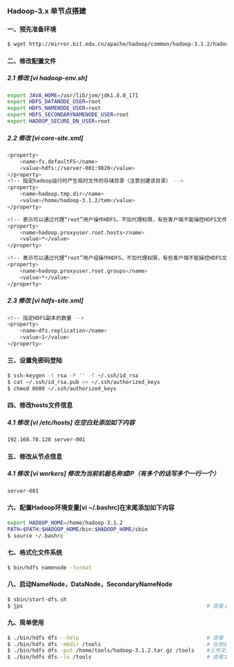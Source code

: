 ### Hadoop-3.x 单节点搭建
#### 一、预先准备环境
```bash
$ wget http://mirror.bit.edu.cn/apache/hadoop/common/hadoop-3.1.2/hadoop-3.1.2.tar.gz    # 下载安装包
```
#### 二、修改配置文件

##### 2.1 修改 [vi hadoop-env.sh]
```bash
export JAVA_HOME=/usr/lib/jvm/jdk1.8.0_171                                                # 修改 JAVA_HOME
export HDFS_DATANODE_USER=root                                                            # DataNode所使用的角色
export HDFS_NAMENODE_USER=root                                                            # NameNode所使用的角色
export HDFS_SECONDARYNAMENODE_USER=root                                                   # SecondaryNameNode所使用的角色
export HADOOP_SECURE_DN_USER=root                                                         # DataNode数据安全传输所使用的角色（建议不要输用root，这个角色单节点可以不配）
```
##### 2.2 修改 [vi core-site.xml]
```bash
<property>
    <name>fs.defaultFS</name>
    <value>hdfs://server-001:9820</value>
</property>
<!-- 指定hadoop运行时产生临时文件的存储目录（注意创建该目录） -->
<property>
    <name>hadoop.tmp.dir</name>
    <value>/home/hadoop-3.1.2/tem</value>                                                
</property>

<!-- 表示可以通过代理“root”用户操作HDFS，不加代理权限，有些客户端不能操控HDFS文件（比如：Hive hiveserver2服务或浏览器）（下面的root指的是用户，可以改） -->
<property>
    <name>hadoop.proxyuser.root.hosts</name>
    <value>*</value>
</property>

<!-- 表示可以通过代理“root”用户组操作HDFS，不加代理权限，有些客户端不能操控HDFS文件（比如：Hive hiveserver2服务或浏览器）（下面的root指的是用户，可以改） -->
<property>
    <name>hadoop.proxyuser.root.groups</name>
    <value>*</value>
</property>
```
##### 2.3 修改 [vi hdfs-site.xml]
```bash
<!-- 指定HDFS副本的数量 -->
<property>
    <name>dfs.replication</name>
    <value>1</value>
</property>
```

#### 三、设置免密码登陆
```bash
$ ssh-keygen -t rsa -P '' -f ~/.ssh/id_rsa                                                # 生成私钥和公钥
$ cat ~/.ssh/id_rsa.pub >> ~/.ssh/authorized_keys                                         # 复制公钥到authorized_keys文件
$ chmod 0600 ~/.ssh/authorized_keys                                                       # 修改权限
```

#### 四、修改hosts文件信息
##### 4.1 修改 [vi /etc/hosts] 在空白处添加如下内容
```bash
192.168.78.128 server-001
```

#### 五、修改从节点信息
##### 4.1 修改 [vi workers] 修改为当前机器名称或IP（有多个的话写多个一行一个）
```bash
server-001
```

#### 六、配置Hadoop环境变量[vi ~/.bashrc]在末尾添加如下内容
```bash
export HADOOP_HOME=/home/hadoop-3.1.2
PATH=$PATH:$HADOOP_HOME/bin:$HADOOP_HOME/sbin                                             # linux以 : 号隔开，windows以 ; 号隔开
$ source ~/.bashrc                                                                        # （系统重读配置）在各个机器上执行使配置文件生效（实验：敲个hdf然后按Tab键，如果补全了说明配置成功了）
```

#### 七、格式化文件系统
```bash
$ bin/hdfs namenode -format
```


#### 八、启动NameNode，DataNode，SecondaryNameNode
```bash
$ sbin/start-dfs.sh
$ jps                                                           # 查看上面那三个进程是否都启动了，如果都启动了可以到浏览器访问：http://server-001:9870
```

#### 九、简单使用
```bash
$ ./bin/hdfs dfs --help                                         # 查看 hdfs dfs 命令基础使用
$ ./bin/hdfs dfs -mkdir /tools                                  # 在根目录下创建 tools 目录
$ ./bin/hdfs dfs -put /home/tools/hadoop-3.1.2.tar.gz /tools    #上传文件至HDFS /tools目录
$ ./bin/hdfs dfs -ls /tools                                     # 查看文件是否存在
```
